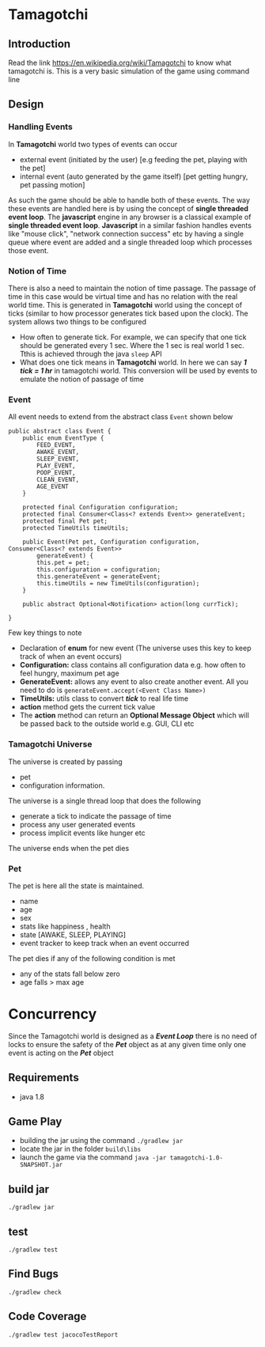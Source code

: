 # Tamagotchi
## Introduction
Read the link https://en.wikipedia.org/wiki/Tamagotchi to know what tamagotchi is.
This is a very basic simulation of the game using command line

## Design

### Handling Events
In __Tamagotchi__ world two types of events can occur
   * external event (initiated by the user) [e.g feeding the pet, playing with the pet]
   * internal event (auto generated by the game itself) [pet getting hungry, pet passing motion]

As such the game should be able to handle both of these events. The way these events are handled here is by using the concept of __single threaded event loop__. The __javascript__ engine in any browser is a classical example of __single threaded event loop__. __Javascript__ in a similar fashion handles events like "mouse click", "network connection success" etc by having a single queue where event are added and a single threaded loop which processes those event.

### Notion of Time
There is also a need to maintain the notion of time passage. The passage of time in this case would be virtual time and has no relation with the real world time. This is generated in __Tamagotchi__  world using the concept of ticks (similar to how processor generates tick based upon the clock).  The system allows two things to be configured 
  * How often to generate tick. For example, we can specify that one tick should be generated every 1 sec. Where the 1 sec is real world 1 sec. Tthis is achieved through the java `sleep` API 
  * What does one tick means in __Tamagotchi__  world. In here we can say ___1 tick = 1 hr___ in tamagotchi world. This conversion will be used by events to emulate the notion of passage of time

### Event

All event needs to extend from the abstract class `Event` shown below

```
public abstract class Event {
    public enum EventType {
        FEED_EVENT,
        AWAKE_EVENT,
        SLEEP_EVENT,
        PLAY_EVENT,
        POOP_EVENT,
        CLEAN_EVENT,
        AGE_EVENT
    }

    protected final Configuration configuration;
    protected final Consumer<Class<? extends Event>> generateEvent;
    protected final Pet pet;
    protected TimeUtils timeUtils;

    public Event(Pet pet, Configuration configuration, Consumer<Class<? extends Event>>
        generateEvent) {
        this.pet = pet;
        this.configuration = configuration;
        this.generateEvent = generateEvent;
        this.timeUtils = new TimeUtils(configuration);
    }

    public abstract Optional<Notification> action(long currTick);

}
```
Few key things to note
   * Declaration of __enum__ for new event (The universe uses this key to keep track of when an event occurs)
   * __Configuration:__ class contains all configuration data e.g. how often to feel hungry, maximum pet age
   * __GenerateEvent:__ allows any event to also create another event. All you need to do is `generateEvent.accept(<Event Class Name>)`
   * __TimeUtils:__ utils class to convert ___tick___ to real life time
   * __action__ method gets the current tick value
   * The __action__ method can return an __Optional Message Object__ which will be passed back to the outside world e.g. GUI, CLI etc
   
### Tamagotchi Universe
The universe is created by passing 
   * pet
   * configuration information. 

The universe is a single thread loop that does the following

   * generate a tick to indicate the passage of time
   * process any user generated events
   * process implicit events like hunger etc

The universe ends when the pet dies
     
### Pet

The pet is here all the state is maintained. 
   * name
   * age
   * sex
   * stats like happiness , health
   * state [AWAKE, SLEEP, PLAYING]
   * event tracker to keep track when an event occurred

The pet dies if any of the following condition is met
 * any of the stats fall below zero
* age falls > max age

# Concurrency
Since the Tamagotchi  world is designed as a ___Event Loop___ there is no need of locks to ensure the safety of the ___Pet___ object as at any given time only one event is acting on the ___Pet___ object

## Requirements
   * java 1.8

## Game Play
   * building the jar using the command `./gradlew jar`
   * locate the jar in the folder `build\libs`
   * launch the game via the command `java -jar tamagotchi-1.0-SNAPSHOT.jar`

## build jar
`./gradlew jar`

## test
`./gradlew test`

## Find Bugs
`./gradlew check`

## Code Coverage
`./gradlew test jacocoTestReport`